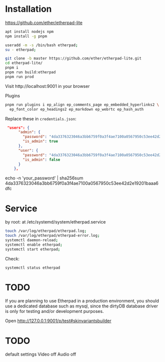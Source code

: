 # Installation

https://github.com/ether/etherpad-lite

```bash
apt install nodejs npm
npm install -g pnpm

useradd -m -s /bin/bash etherpad;
su - etherpad;

git clone -b master https://github.com/ether/etherpad-lite.git
cd etherpad-lite/
pnpm i
pnpm run build:etherpad
pnpm run prod
```
Visit http://localhost:9001 in your browser


Plugins
```bash
pnpm run plugins i ep_align ep_comments_page ep_embedded_hyperlinks2 \
  ep_font_color ep_headings2 ep_markdown ep_webrtc ep_hash_auth
```



Replace these in `credentials.json`:

```json
 "users": {
      "admin": {
        "password": "4da3376323046a3bb6759f0a3f4ae7100a0567950c53ee42d2e19201baaa6dfc",
        "is_admin": true
      },
      "user": {
        "password": "4da3376323046a3bb6759f0a3f4ae7100a0567950c53ee42d2e19201baaa6dfc",
        "is_admin": false
      }
    },
```

<!-- ```
"ep_hash_auth": {
  "user": "your_user",
  "hash": "4da3376323046a3bb6759f0a3f4ae7100a0567950c53ee42d2e19201baaa6dfc"
}
``` -->
echo -n 'your_password' | sha256sum
4da3376323046a3bb6759f0a3f4ae7100a0567950c53ee42d2e19201baaa6dfc


# Service
by root:
at /etc/systemd/system/etherpad.service
```bash
touch /var/log/etherpad/etherpad.log;
touch /var/log/etherpad/etherpad-error.log;
systemctl daemon-reload;
systemctl enable etherpad;
systemctl start etherpad;
```

Check:
```bash
systemctl status etherpad
```

# TODO
If you are planning to use Etherpad in a production environment, you should use a dedicated database such as mysql, since the dirtyDB database driver is only for testing and/or development purposes.

Open http://127.0.0.1:9001/p/test#skinvariantsbuilder


# TODO
default settings
Video off
Audio off